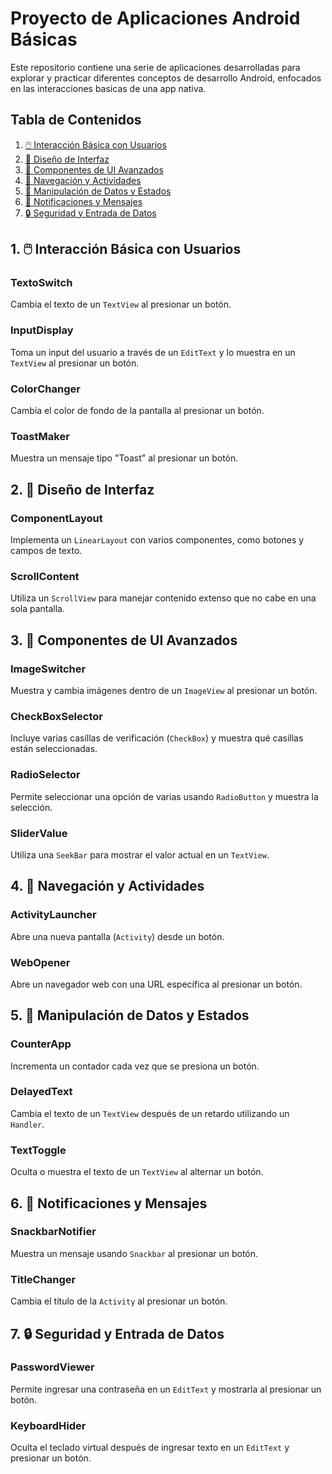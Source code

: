 # Proyecto de Aplicaciones Android Básicas

Este repositorio contiene una serie de aplicaciones desarrolladas para explorar y practicar diferentes conceptos de desarrollo Android, enfocados en las interacciones basicas de una app nativa.

## Tabla de Contenidos

1. [🖱️ Interacción Básica con Usuarios](1-%EF%B8%8F-interacción-básica-con-usuarios)
2. [🎨 Diseño de Interfaz](#2--diseño-de-interfaz)
3. [🧩 Componentes de UI Avanzados](#3--componentes-de-ui-avanzados)
4. [🚀 Navegación y Actividades](#4--navegación-y-actividades)
5. [💾 Manipulación de Datos y Estados](#5--manipulación-de-datos-y-estados)
6. [📢 Notificaciones y Mensajes](#6--notificaciones-y-mensajes)
7. [🔒 Seguridad y Entrada de Datos](#7--seguridad-y-entrada-de-datos)

## 1. 🖱️ Interacción Básica con Usuarios

### TextoSwitch
Cambia el texto de un `TextView` al presionar un botón.

### InputDisplay
Toma un input del usuario a través de un `EditText` y lo muestra en un `TextView` al presionar un botón.

### ColorChanger
Cambia el color de fondo de la pantalla al presionar un botón.

### ToastMaker
Muestra un mensaje tipo "Toast" al presionar un botón.

## 2. 🎨 Diseño de Interfaz

### ComponentLayout
Implementa un `LinearLayout` con varios componentes, como botones y campos de texto.

### ScrollContent
Utiliza un `ScrollView` para manejar contenido extenso que no cabe en una sola pantalla.

## 3. 🧩 Componentes de UI Avanzados

### ImageSwitcher
Muestra y cambia imágenes dentro de un `ImageView` al presionar un botón.

### CheckBoxSelector
Incluye varias casillas de verificación (`CheckBox`) y muestra qué casillas están seleccionadas.

### RadioSelector
Permite seleccionar una opción de varias usando `RadioButton` y muestra la selección.

### SliderValue
Utiliza una `SeekBar` para mostrar el valor actual en un `TextView`.

## 4. 🚀 Navegación y Actividades

### ActivityLauncher
Abre una nueva pantalla (`Activity`) desde un botón.

### WebOpener
Abre un navegador web con una URL específica al presionar un botón.

## 5. 💾 Manipulación de Datos y Estados

### CounterApp
Incrementa un contador cada vez que se presiona un botón.

### DelayedText
Cambia el texto de un `TextView` después de un retardo utilizando un `Handler`.

### TextToggle
Oculta o muestra el texto de un `TextView` al alternar un botón.

## 6. 📢 Notificaciones y Mensajes

### SnackbarNotifier
Muestra un mensaje usando `Snackbar` al presionar un botón.

### TitleChanger
Cambia el título de la `Activity` al presionar un botón.

## 7. 🔒 Seguridad y Entrada de Datos

### PasswordViewer
Permite ingresar una contraseña en un `EditText` y mostrarla al presionar un botón.

### KeyboardHider
Oculta el teclado virtual después de ingresar texto en un `EditText` y presionar un botón.
